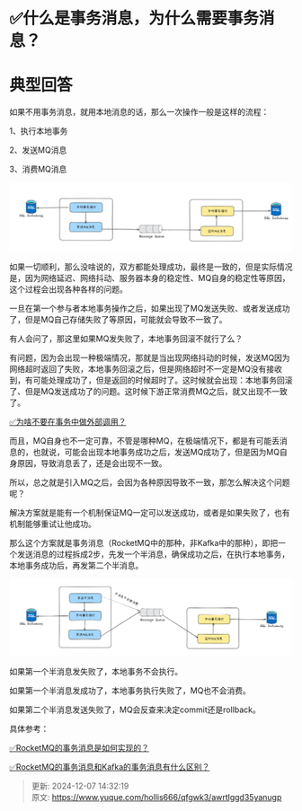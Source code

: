 # ✅什么是事务消息，为什么需要事务消息？

# 典型回答


如果不用事务消息，就用本地消息的话，那么一次操作一般是这样的流程：



1、执行本地事务

2、发送MQ消息

3、消费MQ消息



![1733552561318-00f03652-d7c6-49f8-a786-978c6d1b1e56.png](./img/hgJ0fWV8u7dBP-7e/1733552561318-00f03652-d7c6-49f8-a786-978c6d1b1e56-700106.png)



如果一切顺利，那么没啥说的，双方都能处理成功，最终是一致的，但是实际情况是，因为网络延迟、网络抖动、服务器本身的稳定性、MQ自身的稳定性等原因，这个过程会出现各种各样的问题。



一旦在第一个参与者本地事务操作之后，如果出现了MQ发送失败、或者发送成功了，但是MQ自己存储失败了等原因，可能就会导致不一致了。



有人会问了，那这里如果MQ发失败了，本地事务回滚不就行了么？



有问题，因为会出现一种极端情况，那就是当出现网络抖动的时候，发送MQ因为网络超时返回了失败，本地事务回滚之后，但是网络超时不一定是MQ没有接收到，有可能处理成功了，但是返回的时候超时了。这时候就会出现：本地事务回滚了、但是MQ发送成功了的问题。这时候下游正常消费MQ之后，就又出现不一致了。



[✅为啥不要在事务中做外部调用？](https://www.yuque.com/hollis666/qfgwk3/gxnzfaxighqtaxod)



而且，MQ自身也不一定可靠，不管是哪种MQ，在极端情况下，都是有可能丢消息的，也就说，可能会出现本地事务成功之后，发送MQ成功了，但是因为MQ自身原因，导致消息丢了，还是会出现不一致。



所以，总之就是引入MQ之后，会因为各种原因导致不一致，那怎么解决这个问题呢？



解决方案就是能有一个机制保证MQ一定可以发送成功，或者是如果失败了，也有机制能够重试让他成功。



那么这个方案就是事务消息（RocketMQ中的那种，非Kafka中的那种），即把一个发送消息的过程拆成2步，先发一个半消息，确保成功之后，在执行本地事务，本地事务成功后，再发第二个半消息。



![1733553125607-943bf392-a892-40ad-8c10-db76927f4d0b.png](./img/hgJ0fWV8u7dBP-7e/1733553125607-943bf392-a892-40ad-8c10-db76927f4d0b-634340.png)



如果第一个半消息发失败了，本地事务不会执行。



如果第一个半消息发成功了，本地事务执行失败了，MQ也不会消费。



如果第二个半消息发送失败了，MQ会反查来决定commit还是rollback。



具体参考：



[✅RocketMQ的事务消息是如何实现的？](https://www.yuque.com/hollis666/qfgwk3/abxh7z)



[✅RocketMQ的事务消息和Kafka的事务消息有什么区别？](https://www.yuque.com/hollis666/qfgwk3/gl4di6r98ps6rylc)



> 更新: 2024-12-07 14:32:19  
> 原文: <https://www.yuque.com/hollis666/qfgwk3/awrtlggd35yanugp>